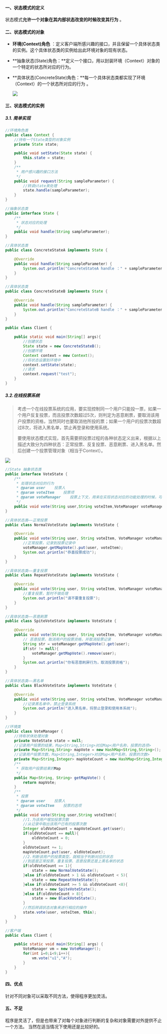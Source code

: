 #### 一、状态模式的定义

​	状态模式**允许一个对象在其内部状态改变的时候改变其行为** 。

#### 二、状态模式的对象

* **环境(Context)角色** ：定义客户端所感兴趣的接口，并且保留一个具体状态类的实例。这个具体状态类的实例给出此环境对象的现有状态。 

* **抽象状态(State)角色：**定义一个接口，用以封装环境（Context）对象的一个特定的状态所对应的行为。

* **具体状态(ConcreteState)角色：**每一个具体状态类都实现了环境（Context）的一个状态所对应的行为 。

  ![](E:\typora\images\20170409123451059.png)

####  三、状态模式的实例

##### 3.1. 简单实现

```java
//环境角色类
public class Context {
    //持有一个State类型的对象实例
    private State state;

    public void setState(State state) {
        this.state = state;
    }
    /**
     * 用户感兴趣的接口方法
     */
    public void request(String sampleParameter) {
        //转调state来处理
        state.handle(sampleParameter);
    }
}
```

```java
//抽象状态类
public interface State {
    /**
     * 状态对应的处理
     */
    public void handle(String sampleParameter);
}
```

```java
//具体状态类
public class ConcreteStateA implements State {

    @Override
    public void handle(String sampleParameter) {
        System.out.println("ConcreteStateA handle ：" + sampleParameter);
    }
}
```

```java
//具体状态类
public class ConcreteStateB implements State {

    @Override
    public void handle(String sampleParameter) {
        System.out.println("ConcreteStateB handle ：" + sampleParameter);
    }
}
```

```java
public class Client {

    public static void main(String[] args){
        //创建状态
        State state = new ConcreteStateB();
        //创建环境
        Context context = new Context();
        //将状态设置到环境中
        context.setState(state);
        //请求
        context.request("test");
    }
}
```

##### 3.2.在线投票系统

> 考虑一个在线投票系统的应用，要实现控制同一个用户只能投一票，如果一个用户反复投票，而且投票次数超过5次，则判定为恶意刷票，要取消该用户投票的资格，当然同时也要取消他所投的票；如果一个用户的投票次数超过8次，将进入黑名单，禁止再登录和使用系统。  　　
>
> 要使用状态模式实现，首先需要把投票过程的各种状态定义出来，根据以上描述大致分为四种状态：正常投票、反复投票、恶意刷票、进入黑名单。然后创建一个投票管理对象（相当于Context）。 

![](E:\typora\images\20170409123838108.png)

```java
//State 抽象状态类
public interface VoteState {
    /**
     * 处理状态对应的行为
     * @param user    投票人
     * @param voteItem    投票项
     * @param voteManager    投票上下文，用来在实现状态对应的功能处理的时候，可以回调上下文的数据
     */
    public void vote(String user,String voteItem,VoteManager voteManager);
}
```

```java
//具体状态类——正常投票
public class NormalVoteState implements VoteState {

    @Override
    public void vote(String user, String voteItem, VoteManager voteManager) {
        //正常投票，记录到投票记录中
        voteManager.getMapVote().put(user, voteItem);
        System.out.println("恭喜投票成功");
    }
}
```

```java
//具体状态类——重复投票
public class RepeatVoteState implements VoteState {

    @Override
    public void vote(String user, String voteItem, VoteManager voteManager) {
        //重复投票，暂时不做处理
        System.out.println("请不要重复投票");
    }
}
```

```java
//具体状态类——恶意刷票
public class SpiteVoteState implements VoteState {

    @Override
    public void vote(String user, String voteItem, VoteManager voteManager) {
        // 恶意投票，取消用户的投票资格，并取消投票记录
        String str = voteManager.getMapVote().get(user);
        if(str != null){
            voteManager.getMapVote().remove(user);
        }
        System.out.println("你有恶意刷屏行为，取消投票资格");
    }
}
```

```java
//具体状态类——黑名单
public class BlackVoteState implements VoteState {

    @Override
    public void vote(String user, String voteItem, VoteManager voteManager) {
        //记录黑名单中，禁止登录系统
        System.out.println("进入黑名单，将禁止登录和使用本系统");
    }
}
```

```java
//环境类
public class VoteManager {
    //持有状体处理对象
    private VoteState state = null;
    //记录用户投票的结果，Map<String,String>对应Map<用户名称，投票的选项>
    private Map<String,String> mapVote = new HashMap<String,String>();
    //记录用户投票次数，Map<String,Integer>对应Map<用户名称，投票的次数>
    private Map<String,Integer> mapVoteCount = new HashMap<String,Integer>();
    /**
     * 获取用户投票结果的Map
     */
    public Map<String, String> getMapVote() {
        return mapVote;
    }
    /**
     * 投票
     * @param user    投票人
     * @param voteItem    投票的选项
     */
    public void vote(String user,String voteItem){
        //1.为该用户增加投票次数
        //从记录中取出该用户已有的投票次数
        Integer oldVoteCount = mapVoteCount.get(user);
        if(oldVoteCount == null){
            oldVoteCount = 0;
        }
        oldVoteCount += 1;
        mapVoteCount.put(user, oldVoteCount);
        //2.判断该用户的投票类型，就相当于判断对应的状态
        //到底是正常投票、重复投票、恶意投票还是上黑名单的状态
        if(oldVoteCount == 1){
            state = new NormalVoteState();
        }else if(oldVoteCount > 1 && oldVoteCount < 5){
            state = new RepeatVoteState();
        }else if(oldVoteCount >= 5 && oldVoteCount <8){
            state = new SpiteVoteState();
        }else if(oldVoteCount > 8){
            state = new BlackVoteState();
        }
        //然后转调状态对象来进行相应的操作
        state.vote(user, voteItem, this);
    }
}
```

```java
//客户端
public class Client {

    public static void main(String[] args) {
        VoteManager vm = new VoteManager();
        for(int i=0;i<9;i++){
            vm.vote("u1","A");
        }
    }
}
```

#### 四、优点

针对不同对象可以采取不同方法，使得程序更加灵活。 

#### **五、不足**

程序是灵活了，但是也带来了对每个对象进行判断的复杂和对象需要对外提供不止一个方法。 
当然在适当情况下使用还是比较好的。



